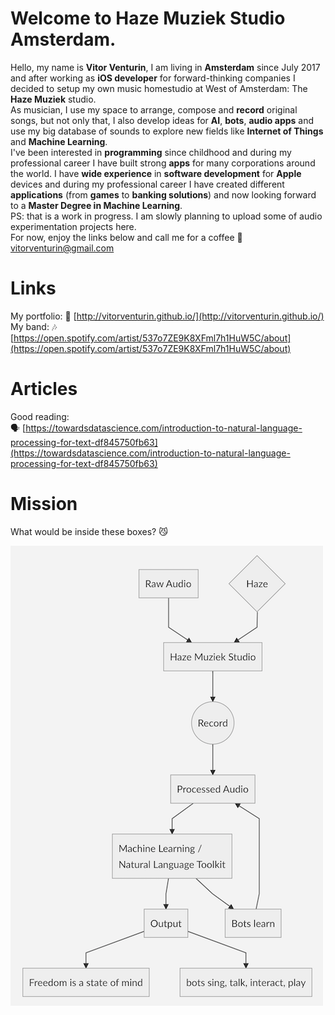 # Welcome to Haze Muziek Studio Amsterdam.
Hello, my name is **Vitor Venturin**, I am living in **Amsterdam** since July 2017 and after working as **iOS developer** for forward-thinking companies I decided to setup my own music homestudio at West of Amsterdam: The **Haze Muziek** studio. <br>
As musician, I use my space to arrange, compose and **record** original songs, but not only that, I also develop ideas for **AI**, **bots**, **audio apps** and use my big database of sounds to explore new fields like **Internet of Things** and **Machine Learning**.  
I've been interested in **programming** since childhood and during my professional career I have built strong **apps** for many corporations around the world.  I have **wide experience** in **software development** for **Apple** devices and during my professional career I have created different **applications** (from **games** to **banking solutions**) and now looking forward to a **Master Degree in Machine Learning**.  
PS: that is a work in progress. I am slowly planning to upload some of audio experimentation projects here.<br>
For now, enjoy the links below and call me for a coffee 📩 vitorventurin@gmail.com

# Links
My portfolio: 📱 [http://vitorventurin.github.io/](http://vitorventurin.github.io/) <br>
My band: 🎶 [https://open.spotify.com/artist/537o7ZE9K8XFml7h1HuW5C/about](https://open.spotify.com/artist/537o7ZE9K8XFml7h1HuW5C/about)

# Articles
Good reading:  
🗣 [https://towardsdatascience.com/introduction-to-natural-language-processing-for-text-df845750fb63](https://towardsdatascience.com/introduction-to-natural-language-processing-for-text-df845750fb63)

# Mission
What would be inside these boxes? 😼

![Freedom is a state of mind](https://github.com/hazemuziek/Welcome/blob/master/diagram.png)

